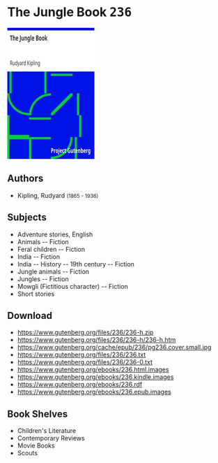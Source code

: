 # The Jungle Book <kbd>236</kbd>

![](./cover.medium.jpg "")

## Authors


 - Kipling, Rudyard <small>(1865 - 1936)</small>

## Subjects


 - Adventure stories, English
 - Animals -- Fiction
 - Feral children -- Fiction
 - India -- Fiction
 - India -- History -- 19th century -- Fiction
 - Jungle animals -- Fiction
 - Jungles -- Fiction
 - Mowgli (Fictitious character) -- Fiction
 - Short stories

## Download


 - https://www.gutenberg.org/files/236/236-h.zip
 - https://www.gutenberg.org/files/236/236-h/236-h.htm
 - https://www.gutenberg.org/cache/epub/236/pg236.cover.small.jpg
 - https://www.gutenberg.org/files/236/236.txt
 - https://www.gutenberg.org/files/236/236-0.txt
 - https://www.gutenberg.org/ebooks/236.html.images
 - https://www.gutenberg.org/ebooks/236.kindle.images
 - https://www.gutenberg.org/ebooks/236.rdf
 - https://www.gutenberg.org/ebooks/236.epub.images

## Book Shelves


 - Children's Literature
 - Contemporary Reviews
 - Movie Books
 - Scouts
